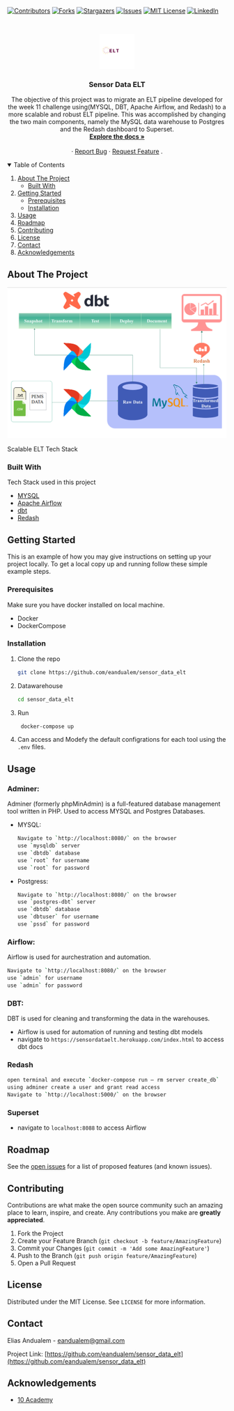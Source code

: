 [![Contributors][contributors-shield]][contributors-url]
[![Forks][forks-shield]][forks-url]
[![Stargazers][stars-shield]][stars-url]
[![Issues][issues-shield]][issues-url]
[![MIT License][license-shield]][license-url]
[![LinkedIn][linkedin-shield]][linkedin-url]



<!-- PROJECT LOGO -->
<br />
<p align="center">
  <a href="https://github.com/eandualem/sensor_data_elt">
    <img src="images/logo.png" alt="Logo" width="80" height="80">
  </a>

  <h3 align="center">Sensor Data ELT</h3>

  <p align="center">
    The objective of this project was to migrate an ELT pipeline developed for the week 11 challenge using(MYSQL, DBT, Apache Airflow, and Redash) to a more scalable and robust ELT pipeline. This was accomplished by changing the two main components, namely the MySQL data warehouse to Postgres and the Redash dashboard to Superset.
    <br />
    <a href="https://sensordataelt.herokuapp.com/index.html"><strong>Explore the docs »</strong><a>
    <br />
    <br />
    ·
    <a href="https://github.com/eandualem/sensor_data_elt/issues">Report Bug</a>
    ·
    <a href="https://github.com/eandualem/sensor_data_elt/issues">Request Feature</a>
    .
  </p>
</p>



<!-- TABLE OF CONTENTS -->
<details open="open">
  <summary>Table of Contents</summary>
  <ol>
    <li>
      <a href="#about-the-project">About The Project</a>
      <ul>
        <li><a href="#built-with">Built With</a></li>
      </ul>
    </li>
    <li>
      <a href="#getting-started">Getting Started</a>
      <ul>
        <li><a href="#prerequisites">Prerequisites</a></li>
        <li><a href="#installation">Installation</a></li>
      </ul>
    </li>
    <li><a href="#usage">Usage</a></li>
    <li><a href="#roadmap">Roadmap</a></li>
    <li><a href="#contributing">Contributing</a></li>
    <li><a href="#license">License</a></li>
    <li><a href="#contact">Contact</a></li>
    <li><a href="#acknowledgements">Acknowledgements</a></li>
  </ol>
</details>



<!-- ABOUT THE PROJECT -->
## About The Project

[![Product Name Screen Shot][product-screenshot]](https://example.com)

Scalable ELT Tech Stack

### Built With

Tech Stack used in this project
* [MYSQL](https://getbootstrap.com)
* [Apache Airflow](https://jquery.com)
* [dbt](https://laravel.com)
* [Redash](https://laravel.com)


<!-- GETTING STARTED -->
## Getting Started

This is an example of how you may give instructions on setting up your project locally.
To get a local copy up and running follow these simple example steps.

### Prerequisites

Make sure you have docker installed on local machine.
* Docker
* DockerCompose
  
### Installation

1. Clone the repo
   ```sh
   git clone https://github.com/eandualem/sensor_data_elt
   ```
2. Datawarehouse
   ```sh
   cd sensor_data_elt
   ```
3. Run
   ```sh
    docker-compose up
   ```
4. Can access and Modefy the default configrations for each tool using the `.env` files.


<!-- USAGE EXAMPLES -->
## Usage

### Adminer: 
Adminer (formerly phpMinAdmin) is a full-featured database management tool written in PHP. Used to access MYSQL and Postgres Databases.
- MYSQL:
   ```sh
   Navigate to `http://localhost:8080/` on the browser
   use `mysqldb` server
   use `dbtdb` database
   use `root` for username
   use `root` for password
   ```
- Postgress:
   ```sh
   Navigate to `http://localhost:8080/` on the browser
   use `postgres-dbt` server
   use `dbtdb` database
   use `dbtuser` for username
   use `pssd` for password
   ```
### Airflow: 
  Airflow is used for aurchestration and automation.
   ```sh
   Navigate to `http://localhost:8080/` on the browser
   use `admin` for username
   use `admin` for password
   ```
### DBT:
DBT is used for cleaning and transforming the data in the warehouses. 
- Airflow is used for automation of running and testing dbt models
- navigate to `https://sensordataelt.herokuapp.com/index.html` to access dbt docs

### Redash
   ```sh
   open terminal and execute `docker-compose run — rm server create_db`
   using adminer create a user and grant read access
   Navigate to `http://localhost:5000/` on the browser
   ```
### Superset
- navigate to `localhost:8088` to access Airflow 


<!-- ROADMAP -->
## Roadmap

See the [open issues](https://github.com/eandualem/sensor_data_elt/issues) for a list of proposed features (and known issues).



<!-- CONTRIBUTING -->
## Contributing

Contributions are what make the open source community such an amazing place to learn, inspire, and create. Any contributions you make are **greatly appreciated**.

1. Fork the Project
2. Create your Feature Branch (`git checkout -b feature/AmazingFeature`)
3. Commit your Changes (`git commit -m 'Add some AmazingFeature'`)
4. Push to the Branch (`git push origin feature/AmazingFeature`)
5. Open a Pull Request



<!-- LICENSE -->
## License

Distributed under the MIT License. See `LICENSE` for more information.



<!-- CONTACT -->
## Contact

Elias Andualem - eandualem@gmail.com

Project Link: [https://github.com/eandualem/sensor_data_elt](https://github.com/eandualem/sensor_data_elt)



<!-- ACKNOWLEDGEMENTS -->
## Acknowledgements
* [10 Academy](https://www.10academy.org/)



<!-- MARKDOWN LINKS & IMAGES -->
<!-- https://www.markdownguide.org/basic-syntax/#reference-style-links -->
[contributors-shield]: https://img.shields.io/github/contributors/eandualem/sensor_data_elt.svg?style=for-the-badge
[contributors-url]: https://github.com/eandualem/sensor_data_elt/graphs/contributors
[forks-shield]: https://img.shields.io/github/forks/eandualem/sensor_data_elt.svg?style=for-the-badge
[forks-url]: https://github.com/eandualem/sensor_data_elt/network/members
[stars-shield]: https://img.shields.io/github/stars/eandualem/sensor_data_elt.svg?style=for-the-badge
[stars-url]: https://github.com/eandualem/sensor_data_elt/stargazers
[issues-shield]: https://img.shields.io/github/issues/eandualem/sensor_data_elt.svg?style=for-the-badge
[issues-url]: https://github.com/eandualem/sensor_data_elt/issues
[license-shield]: https://img.shields.io/github/license/eandualem/sensor_data_elt.svg?style=for-the-badge
[license-url]: https://github.com/eandualem/sensor_data_elt/blob/master/LICENSE.txt
[linkedin-shield]: https://img.shields.io/badge/-LinkedIn-black.svg?style=for-the-badge&logo=linkedin&colorB=555
[linkedin-url]: https://www.linkedin.com/in/elias-andualem-94a9a7195/
[product-screenshot]: images/architecture.png

